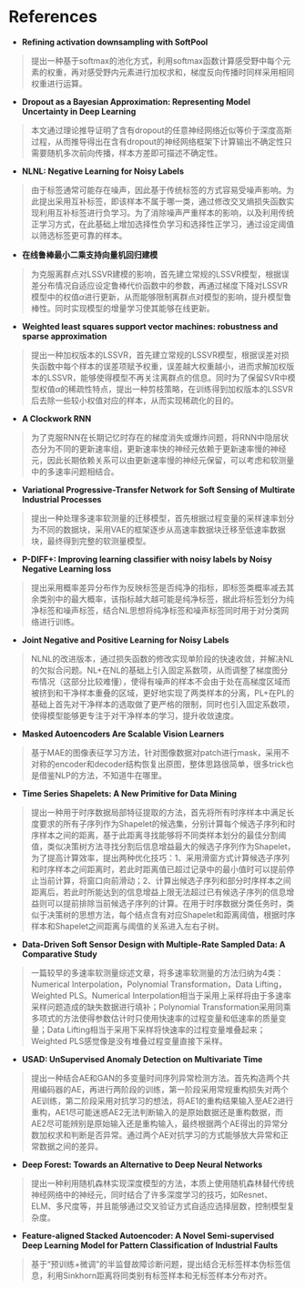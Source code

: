 # References

+ **Refining activation downsampling with SoftPool**
> 提出一种基于softmax的池化方式，利用softmax函数计算感受野中每个元素的权重，再对感受野内元素进行加权求和，梯度反向传播时同样采用相同权重进行运算。

+ **Dropout as a Bayesian Approximation: Representing Model Uncertainty in Deep Learning**
> 本文通过理论推导证明了含有dropout的任意神经网络近似等价于深度高斯过程，从而推导得出在含有dropout的神经网络框架下计算输出不确定性只需要随机多次前向传播，样本方差即可描述不确定性。

+ **NLNL: Negative Learning for Noisy Labels**
> 由于标签通常可能存在噪声，因此基于传统标签的方式容易受噪声影响。为此提出采用互补标签，即该样本不属于哪一类，通过修改交叉熵损失函数实现利用互补标签进行负学习。为了消除噪声严重样本的影响，以及利用传统正学习方式，在此基础上增加选择性负学习和选择性正学习，通过设定阈值以筛选标签更可靠的样本。

+ **在线鲁棒最小二乘支持向量机回归建模**
> 为克服离群点对LSSVR建模的影响，首先建立常规的LSSVR模型，根据误差分布情况自适应设定鲁棒代价函数中的参数，再通过梯度下降对LSSVR模型中的权值$\alpha$进行更新，从而能够限制离群点对模型的影响，提升模型鲁棒性。同时实现模型的增量学习使其能够在线更新。

+ **Weighted least squares support vector machines: robustness and sparse approximation**
> 提出一种加权版本的LSSVR，首先建立常规的LSSVR模型，根据误差对损失函数中每个样本的误差项赋予权重，误差越大权重越小，进而求解加权版本的LSSVR，能够使得模型不再关注离群点的信息。同时为了保留SVR中模型权值$\alpha$的稀疏性特点，提出一种剪枝策略，在训练得到加权版本的LSSVR后去除一些较小权值对应的样本，从而实现稀疏化的目的。

+ **A Clockwork RNN**
> 为了克服RNN在长期记忆时存在的梯度消失或爆炸问题，将RNN中隐层状态分为不同的更新速率组，更新速率快的神经元依赖于更新速率慢的神经元，因此长期依赖关系可以由更新速率慢的神经元保留，可以考虑和软测量中的多速率问题相结合。

+ **Variational Progressive-Transfer Network for Soft Sensing of Multirate Industrial Processes**
> 提出一种处理多速率软测量的迁移模型，首先根据过程变量的采样速率划分为不同的数据块，采用VAE的框架逐步从高速率数据块迁移至低速率数据块，最终得到完整的软测量模型。

+ **P-DIFF+: Improving learning classifier with noisy labels by Noisy Negative Learning loss**
> 提出采用概率差异分布作为反映标签是否纯净的指标，即标签类概率减去其余类别中的最大概率，该指标越大越可能是纯净标签，据此将标签划分为纯净标签和噪声标签，结合NL思想将纯净标签和噪声标签同时用于对分类网络进行训练。

+ **Joint Negative and Positive Learning for Noisy Labels**
> NLNL的改进版本，通过损失函数的修改实现单阶段的快速收敛，并解决NL的欠拟合问题。NL+在NL的基础上引入固定系数项，从而调整了梯度图分布情况（这部分比较难懂），使得有噪声的样本不会由于处在高梯度区域而被挤到和干净样本重叠的区域，更好地实现了两类样本的分离，PL+在PL的基础上首先对干净样本的选取做了更严格的限制，同时也引入固定系数项，使得模型能够更专注于对干净样本的学习，提升收敛速度。

+ **Masked Autoencoders Are Scalable Vision Learners**
> 基于MAE的图像表征学习方法，针对图像数据对patch进行mask，采用不对称的encoder和decoder结构恢复出原图，整体思路很简单，很多trick也是借鉴NLP的方法，不知道牛在哪里。

+ **Time Series Shapelets: A New Primitive for Data Mining**
> 提出一种用于时序数据局部特征提取的方法，首先将所有时序样本中满足长度要求的所有子序列作为Shapelet的候选集，分别计算每个候选子序列和时序样本之间的距离，基于此距离寻找能够将不同类样本划分的最佳分割阈值，类似决策树方法寻找分割后信息增益最大的候选子序列作为Shapelet，为了提高计算效率，提出两种优化技巧：1、采用滑窗方式计算候选子序列和时序样本之间距离时，若此时距离值已超过记录中的最小值时可以提前停止当前计算，将窗口向前滑动；2、计算出候选子序列和部分时序样本之间距离后，若此时所能达到的信息增益上限无法超过已有候选子序列的信息增益则可以提前排除当前候选子序列的计算。在用于时序数据分类任务时，类似于决策树的思想方法，每个结点含有对应Shapelet和距离阈值，根据时序样本和Shapelet之间距离与阈值的关系进入左右子树。

+ **Data-Driven Soft Sensor Design with Multiple-Rate Sampled Data: A Comparative Study**
> 一篇较早的多速率软测量综述文章，将多速率软测量的方法归纳为4类：Numerical Interpolation，Polynomial Transformation，Data Lifting，Weighted PLS。Numerical Interpolation相当于采用上采样将由于多速率采样问题造成的缺失数据进行填补；Polynomial Transformation采用同乘多项式的方法使得参数估计时只使用快速率的过程变量和低速率的质量变量；Data Lifting相当于采用下采样将快速率的过程变量堆叠起来；Weighted PLS感觉像是没有堆叠过程变量直接下采样。

+ **USAD: UnSupervised Anomaly Detection on Multivariate Time**
> 提出一种结合AE和GAN的多变量时间序列异常检测方法。首先构造两个共用编码器的AE，再进行两阶段的训练，第一阶段采用常规重构损失对两个AE训练，第二阶段采用对抗学习的想法，将AE1的重构结果输入至AE2进行重构，AE1尽可能迷惑AE2无法判断输入的是原始数据还是重构数据，而AE2尽可能辨别是原始输入还是重构输入，最终根据两个AE得出的异常分数加权求和判断是否异常。通过两个AE对抗学习的方式能够放大异常和正常数据之间的差异。

+ **Deep Forest: Towards an Alternative to Deep Neural Networks**
> 提出一种利用随机森林实现深度模型的方法，本质上使用随机森林替代传统神经网络中的神经元，同时结合了许多深度学习的技巧，如Resnet、ELM、多尺度等，并且能够通过交叉验证方式自适应选择层数，控制模型复杂度。

+ **Feature-aligned Stacked Autoencoder: A Novel Semi-supervised Deep Learning Model for Pattern Classification of Industrial Faults**
> 基于“预训练+微调”的半监督故障诊断问题，提出结合无标签样本伪标签信息，利用Sinkhorn距离将同类别有标签样本和无标签样本分布对齐。